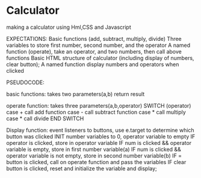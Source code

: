 # Calculator
making a calculator using Hml,CSS and Javascript

EXPECTATIONS:
Basic functions (add, subtract, multiply, divide)
Three variables to store first number, second number, and the operator
A named function (operate), take an operator, and two numbers, then call above functions
Basic HTML structure of calculator (including display of numbers, clear button);
A named function display numbers and operators when clicked


PSEUDOCODE:

basic functions:
takes two parameters(a,b)
return result

operate function:
takes three parameters(a,b,operator)
SWITCH (operator)
  case + call add function
  case - call subtract function
  case * call multiply
  case * call divide
END SWITCH

Display function:
event listeners to buttons, use e.target to determine which button was clicked
INIT number variables to 0, operator variable to empty
IF operator is clicked, store in operator variable
IF num is clicked && operator variable is empty, store in first number variable(a)
IF num is clicked && operator variable is not empty, store in second number variable(b)
IF = button is clicked, call on operate function and pass the variables
IF clear button is clicked, reset and initialize the variable and display;
